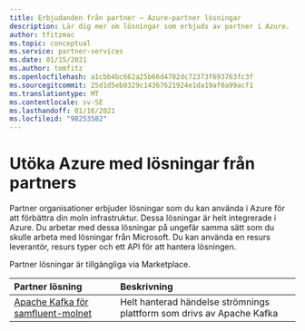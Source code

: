 ```yaml
---
title: Erbjudanden från partner – Azure-partner lösningar
description: Lär dig mer om lösningar som erbjuds av partner i Azure.
author: tfitzmac
ms.topic: conceptual
ms.service: partner-services
ms.date: 01/15/2021
ms.author: tomfitz
ms.openlocfilehash: a1cbb4bc662a25b66d4702dc72373f693763fc3f
ms.sourcegitcommit: 25d1d5eb0329c14367621924e1da19af0a99acf1
ms.translationtype: MT
ms.contentlocale: sv-SE
ms.lasthandoff: 01/16/2021
ms.locfileid: "98253582"
---
```

# <a name="extend-azure-with-solutions-from-partners"></a>Utöka Azure med lösningar från partners

Partner organisationer erbjuder lösningar som du kan använda i Azure för att förbättra din moln infrastruktur. Dessa lösningar är helt integrerade i Azure. Du arbetar med dessa lösningar på ungefär samma sätt som du skulle arbeta med lösningar från Microsoft. Du kan använda en resurs leverantör, resurs typer och ett API för att hantera lösningen.

Partner lösningar är tillgängliga via Marketplace.

| Partner lösning | Beskrivning |
| :--- | :--- |
| [Apache Kafka för samfluent-molnet](./apache-kafka-confluent-cloud/overview.md) | Helt hanterad händelse strömnings plattform som drivs av Apache Kafka |
